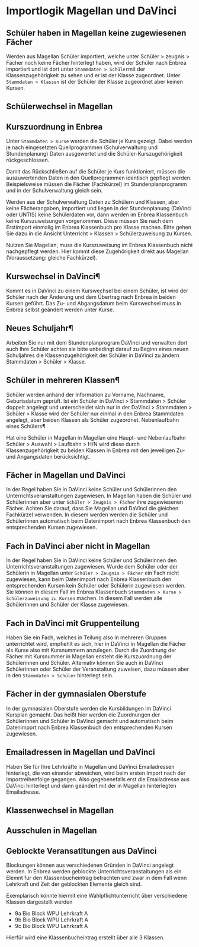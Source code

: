# Importlogik Magellan und DaVinci

## Schüler haben in Magellan keine zugewiesenen Fächer

Werden aus Magellan Schüler importiert, welche unter Schüler > zeugnis > Fächer noch keine Fächer hinterlegt haben, wird der Schüler nach Enbrea importiert und ist dort unter `Stammdaten > Schüler`mit der Klassenzugehörigkeit zu sehen und er ist der Klasse zugeordnet. Unter `Stammdaten > Klassen` ist der Schüler der Klasse zugeordnet aber keinen Kursen.

## Schülerwechsel in Magellan



## Kurszuordnung in Enbrea 

Unter `Stammdaten > Kurse` werden die Schüler je Kurs gezeigt. Dabei werden je nach eingesetzten Quellprogrammen (Schulverwaltung und Stundenplanung) Daten ausgewertet und die Schüler-Kurszugehörigkeit rückgeschlossen.

Damit das Rückschließen auf die Schüler je Kurs funktioniert, müssen die auszuwertenden Daten in den Quellprogrammen identisch gepflegt werden. Beispielsweise müssen die Fächer (Fachkürzel) im Stundenplanprogramm und in der Schulverwaltung gleich sein.

Werden aus der Schulverwaltung Daten zu Schülern und Klassen, aber keine Fächerangaben, importiert und liegen in der Stundenplanung (DaVinci oder UNTIS) keine Schülerdaten vor, dann werden im Enbrea Klassenbuch keine Kurszuweisungen vorgenommen. Diese müssen Sie nach dem Erstimport einmalig im Enbrea Klassenbuch pro Klasse machen. Bitte gehen Sie dazu in die Ansicht Unterricht > Klassen > Schülerzuweisung zu Kursen.

Nutzen Sie Magellan, muss die Kurszuweisung im Enbrea Klassenbuch nicht nachgepflegt werden. Hier kommt diese Zugehörigkeit direkt aus Magellan (Voraussetzung: gleiche Fachkürzel).

## Kurswechsel in DaVinci¶

Kommt es in DaVinci zu einem Kurswechsel bei einem Schüler, ist wird der Schüler nach der Änderung und dem Übertrag nach Enbrea in beiden Kursen geführt. Das Zu- und Abgangsdatum beim Kurswechsel muss in Enbrea selbst geändert werden unter Kurse.

## Neues Schuljahr¶

Arbeiten Sie nur mit dem Stundenplanprogram DaVinci und verwalten dort auch Ihre Schüler achten sie bitte unbedingt darauf zu Beginn eines neuen Schuljahres die Klassenzugehörigkeit der Schüler in DaVinci zu ändern Stammdaten > Schüler > Klasse.

## Schüler in mehreren Klassen¶

Schüler werden anhand der Information zu Vorname, Nachname, Geburtsdatum geprüft. Ist ein Schüler in DaVinci > Stammdaten > Schüler doppelt angelegt und unterscheidet sich nur in der DaVinci > Stammdaten > Schüler > Klasse wird der Schüler nur einmal in den Enbrea Stammdaten angelegt, aber beiden Klassen als Schüler zugeordnet.
Nebenlaufbahn eines Schülers¶

Hat eine Schüler in Magellan in Magellan eine Haupt- und Nebenlaufbahn Schüler > Auswahl > Laufbahn > H/N wird diese durch Klassenzugehörigkeit zu beiden Klassen in Enbrea mit den jeweiligen Zu- und Angangsdaten berücksichtigt.

## Fächer in Magellan und DaVinci

In der Regel haben Sie in DaVinci keine Schüler und Schülerinnen den Unterrichtsveranstaltungen zugewiesen. In Magellan haben die Schüler und Schülerinnen aber unter `Schüler > Zeugnis > Fächer` ihre zugewiesenen Fächer. Achten Sie darauf, dass Sie Magellan und DaVinci die gleichen Fachkürzel verwenden. In diesem werden werden die Schüler und Schülerinnen automatisch beim Datenimport nach Enbrea Klassenbuch den entsprechenden Kursen zugewiesen.

## Fach in DaVinci aber nicht in Magellan

In der Regel haben Sie in DaVinci keine Schüler und Schülerinnen den Unterrichtsveranstaltungen zugewiesen. Wurde dem Schüler oder der  Schülerin in Magellan unter `Schüler > Zeugnis > Fächer` ein Fach nicht zugewiesen, kann beim Datenimport nach Enbrea Klassenbuch den entsprechenden Kursen kein Schüler oder Schülerin zugewiesen werden. Sie können in diesem Fall im Enbrea Klassenbuch `Stammdaten > Kurse > Schülerzuweisung zu Kursen` machen. In diesem Fall werden alle Schülerinnen und Schüler der Klasse zugewiesen.

## Fach in DaVinci mit Gruppenteilung

Haben Sie ein Fach, welches in Teilung also in mehreren Gruppen unterrichtet wird, empfiehlt es sich, hier in DaVinci in Magellan die Fächer als Kurse also mit Kursnummern anzulegen. Durch die Zuordnung der Fächer mit Kursnummer in Magellan ensteht die Kurszuordnung der Schülerinnen und Schüler. Alternativ können Sie auch in DaVinci Schülerinnen oder Schüler der Veranstaltung zuweisen, dazu müssen aber in den `Stammdaten > Schüler` hinterlegt sein.

## Fächer in der gymnasialen Oberstufe

In der gymnasialen Oberstufe werden die Kursbildungen im DaVinci Kursplan gemacht. Das heißt hier werden die Zuordnungen der Schülerinnen und Schüler in DaVinci gemacht und automatisch beim Datenimport nach Enbrea Klassenbuch den entsprechenden Kursen zugewiesen.

## Emailadressen in Magellan und DaVinci

Haben Sie für Ihre Lehrkräfte in Magellan und DaVinci Emailadressen hinterlegt, die von einander abweichen, wird beim ersten Import nach der Importreihenfolge gegangen. Also gegebenefalls erst die Emailadresse aus DaVinci hinterlegt und dann geändert mit der in Magellan hinterlegten Emailadresse.

## Klassenwechsel in Magellan

## Ausschulen in Magellan

## Geblockte Veransatltungen aus DaVinci

Blockungen können aus verschiedenen Gründen in DaVinci angelegt werden. In Enbrea werden geblockte Unterrichtsveranstaltungen als ein Elemnt für den Klassenbucheintrag betrachten und zwar in dem Fall wenn Lehrkraft und Zeit der geblockten Elemente gleich sind.

Exemplarisch könnte hiermit eine Wahlpflichtunterricht über verschiedene Klassen dargestellt werden

* 9a Bio Block WPU Lehrkraft A
* 9b Bio Block WPU Lehrkraft A
* 9c Bio Block WPU Lehrkraft A

Hierfür wird eine Klassenbucheintrag erstellt über alle 3 Klassen.
